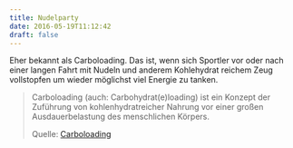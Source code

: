 ```yaml
---
title: Nudelparty
date: 2016-05-19T11:12:42
draft: false
---
```


Eher bekannt als Carboloading. Das ist, wenn sich Sportler vor oder nach
einer langen Fahrt mit Nudeln und anderem Kohlehydrat reichem Zeug
vollstopfen um wieder möglichst viel Energie zu tanken.

> Carboloading (auch: Carbohydrat(e)loading) ist ein Konzept der Zuführung
> von kohlenhydratreicher Nahrung vor einer großen Ausdauerbelastung des
> menschlichen Körpers.
>
> Quelle: [Carboloading](https://de.wikipedia.org/wiki/Carboloading)
